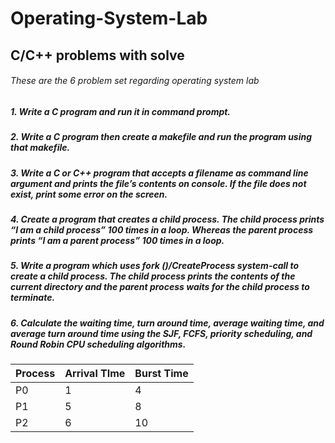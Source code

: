 # Operating-System-Lab
## C/C++ problems with solve

###### These are the 6 problem set regarding operating system lab

##### 1. Write a C program and run it in command prompt.

##### 2. Write a C program then create a makefile and run the program using that makefile.

##### 3. Write a C or C++ program that accepts a filename as command line argument and prints the file’s contents on console. If the file does not exist, print some error on the screen.

##### 4. Create a program that creates a child process. The child process prints “I am a child process” 100 times in a loop. Whereas the parent process prints “I am a parent process” 100 times in a loop.

##### 5. Write a program which uses fork ()/CreateProcess system-call to create a child process. The child process prints the contents of the current directory and the parent process waits for the child process to terminate.

##### 6. Calculate the waiting time, turn around time, average waiting time, and average turn around time using the SJF, FCFS, priority scheduling, and Round Robin CPU scheduling algorithms.

| Process | Arrival TIme | Burst Time |
| ------- | ------------ | ---------- |
| P0      | 1            | 4          |
| P1      | 5            | 8          |
| P2      | 6            | 10         |
